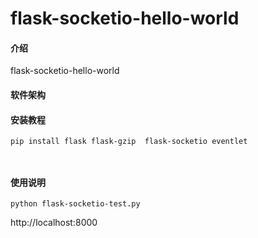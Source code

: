 # flask-socketio-hello-world

#### 介绍

flask-socketio-hello-world

#### 软件架构

#### 安装教程

```
pip install flask flask-gzip  flask-socketio eventlet



```

#### 使用说明

```
python flask-socketio-test.py
```

http://localhost:8000

